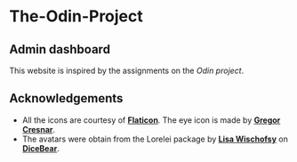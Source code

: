 # The-Odin-Project

## Admin dashboard

This website is inspired by the assignments on the *Odin project*.

## Acknowledgements

* All the icons are courtesy of [__Flaticon__](https://www.flaticon.com/). The eye icon is made by [__Gregor Cresnar__](https://www.flaticon.com/authors/gregor-cresnar).
* The avatars were obtain from the Lorelei package by [__Lisa Wischofsy__](https://www.instagram.com/lischi_art/) on [__DiceBear__](https://www.dicebear.com/playground/).
